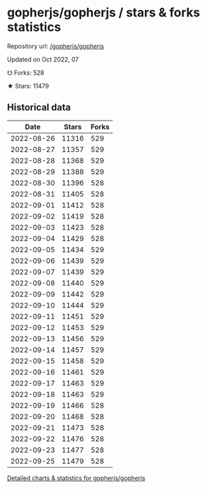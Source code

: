 # gopherjs/gopherjs / stars & forks statistics

Repository url: [/gopherjs/gopherjs](https://github.com/gopherjs/gopherjs)

Updated on Oct 2022, 07

☋ Forks: 528

★ Stars: 11479

## Historical data
| Date | Stars | Forks |
|------|-------|-------|
| 2022-08-26 | 11316 | 529 | 
| 2022-08-27 | 11357 | 529 | 
| 2022-08-28 | 11368 | 529 | 
| 2022-08-29 | 11388 | 529 | 
| 2022-08-30 | 11396 | 528 | 
| 2022-08-31 | 11405 | 528 | 
| 2022-09-01 | 11412 | 528 | 
| 2022-09-02 | 11419 | 528 | 
| 2022-09-03 | 11423 | 528 | 
| 2022-09-04 | 11429 | 528 | 
| 2022-09-05 | 11434 | 529 | 
| 2022-09-06 | 11439 | 529 | 
| 2022-09-07 | 11439 | 529 | 
| 2022-09-08 | 11440 | 529 | 
| 2022-09-09 | 11442 | 529 | 
| 2022-09-10 | 11444 | 529 | 
| 2022-09-11 | 11451 | 529 | 
| 2022-09-12 | 11453 | 529 | 
| 2022-09-13 | 11456 | 529 | 
| 2022-09-14 | 11457 | 529 | 
| 2022-09-15 | 11458 | 529 | 
| 2022-09-16 | 11461 | 529 | 
| 2022-09-17 | 11463 | 529 | 
| 2022-09-18 | 11463 | 529 | 
| 2022-09-19 | 11466 | 528 | 
| 2022-09-20 | 11468 | 528 | 
| 2022-09-21 | 11473 | 528 | 
| 2022-09-22 | 11476 | 528 | 
| 2022-09-23 | 11477 | 528 | 
| 2022-09-25 | 11479 | 528 | 


[Detailed charts & statistics for gopherjs/gopherjs](https://reviewgithub.com/rep/gopherjs/gopherjs)
